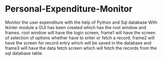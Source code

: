 # Personal-Expenditure-Monitor
Monitor the user expenditure with the help of Python and Sql database
With tkinter module a GUI has been created which has the root window and frames. 
root window will have the login screen, frame1 will have the screen of selection of options whether have to enter or fetch a record.
frame2 will have the screen for record entry which will be saved in the database and frame3 will have the data fetch screen which will fetch the records from the sql database table.
